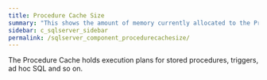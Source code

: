 ```yaml
---
title: ﻿Procedure Cache Size
summary: "This shows the amount of memory currently allocated to the Procedure Cache."
sidebar: c_sqlserver_sidebar
permalink: /sqlserver_component_procedurecachesize/
---
```



The Procedure Cache holds execution plans for stored procedures, triggers, ad hoc SQL and so on.
